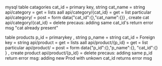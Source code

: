 

mysql table
    catagories
    cat_id = primary key, string
    cat_name = string
        api/category = get = lists aall
        api/category/{cat_id} = get = list particular
        api/category/ = post = form data{"cat_id":{},"cat_name":{}} , create cat
        api/category/{cat_id} = delete 
            precaus:
                adding same cat_id's return error msg "cat already present"
       
             
  table
    products
    p_id = primarykey , string
    p_name = string
    cat_id = Foreign key = string
        api/product = get = lists aall
        api/product/{p_id} = get = list particular
        api/product/ = post = form data{"p_id":{},"p_name":{}, "cat_id":{} } , create product
        api/product/{p_id} = delete 
            precaus:
                adding same p_id return error msg:
                adding new Prod with unkown cat_id returns error msg
